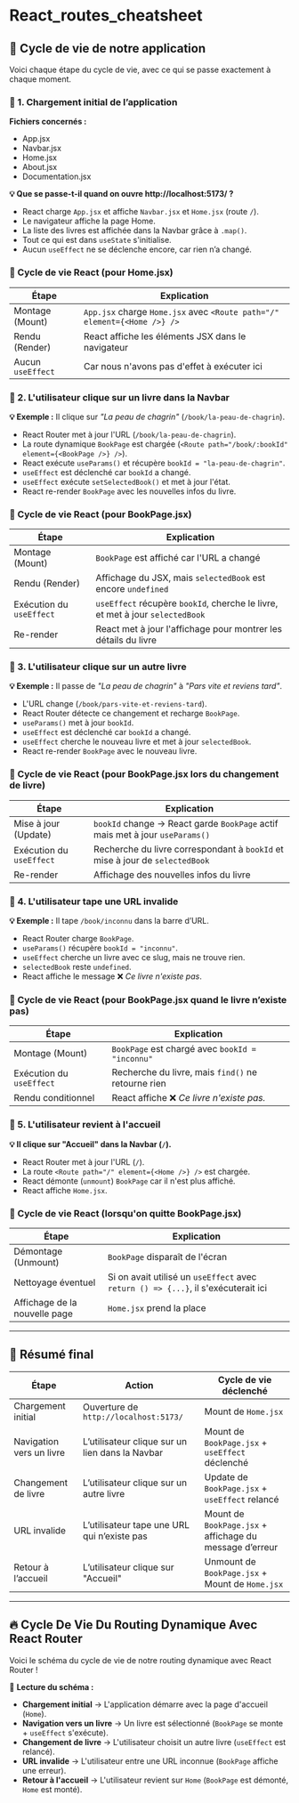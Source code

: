 # React_routes_cheatsheet

## 🔄 Cycle de vie de notre application

Voici chaque étape du cycle de vie, avec ce qui se passe exactement à chaque moment.

### 📌 1. Chargement initial de l’application

**Fichiers concernés :**
- App.jsx
- Navbar.jsx
- Home.jsx
- About.jsx
- Documentation.jsx

**💡 Que se passe-t-il quand on ouvre http://localhost:5173/ ?**
- React charge `App.jsx` et affiche `Navbar.jsx` et `Home.jsx` (route `/`).
- Le navigateur affiche la page Home.
- La liste des livres est affichée dans la Navbar grâce à `.map()`.
- Tout ce qui est dans `useState` s'initialise.
- Aucun `useEffect` ne se déclenche encore, car rien n’a changé.

### 📌 Cycle de vie React (pour Home.jsx)

| Étape | Explication |
|---|---|
| Montage (Mount) | `App.jsx` charge `Home.jsx` avec `<Route path="/" element={<Home />} />` |
| Rendu (Render) | React affiche les éléments JSX dans le navigateur |
| Aucun `useEffect` | Car nous n'avons pas d'effet à exécuter ici |

### 📌 2. L'utilisateur clique sur un livre dans la Navbar

**💡 Exemple :** Il clique sur *"La peau de chagrin"* (`/book/la-peau-de-chagrin`).

- React Router met à jour l'URL (`/book/la-peau-de-chagrin`).
- La route dynamique `BookPage` est chargée (`<Route path="/book/:bookId" element={<BookPage />} />`).
- React exécute `useParams()` et récupère `bookId = "la-peau-de-chagrin"`.
- `useEffect` est déclenché car `bookId` a changé.
- `useEffect` exécute `setSelectedBook()` et met à jour l'état.
- React re-render `BookPage` avec les nouvelles infos du livre.

### 📌 Cycle de vie React (pour BookPage.jsx)

| Étape | Explication |
|---|---|
| Montage (Mount) | `BookPage` est affiché car l'URL a changé |
| Rendu (Render) | Affichage du JSX, mais `selectedBook` est encore `undefined` |
| Exécution du `useEffect` | `useEffect` récupère `bookId`, cherche le livre, et met à jour `selectedBook` |
| Re-render | React met à jour l'affichage pour montrer les détails du livre |

### 📌 3. L'utilisateur clique sur un autre livre

**💡 Exemple :** Il passe de *"La peau de chagrin"* à *"Pars vite et reviens tard"*.

- L'URL change (`/book/pars-vite-et-reviens-tard`).
- React Router détecte ce changement et recharge `BookPage`.
- `useParams()` met à jour `bookId`.
- `useEffect` est déclenché car `bookId` a changé.
- `useEffect` cherche le nouveau livre et met à jour `selectedBook`.
- React re-render `BookPage` avec le nouveau livre.

### 📌 Cycle de vie React (pour BookPage.jsx lors du changement de livre)

| Étape | Explication |
|---|---|
| Mise à jour (Update) | `bookId` change → React garde `BookPage` actif mais met à jour `useParams()` |
| Exécution du `useEffect` | Recherche du livre correspondant à `bookId` et mise à jour de `selectedBook` |
| Re-render | Affichage des nouvelles infos du livre |

### 📌 4. L'utilisateur tape une URL invalide

**💡 Exemple :** Il tape `/book/inconnu` dans la barre d’URL.

- React Router charge `BookPage`.
- `useParams()` récupère `bookId = "inconnu"`.
- `useEffect` cherche un livre avec ce slug, mais ne trouve rien.
- `selectedBook` reste `undefined`.
- React affiche le message ❌ *Ce livre n'existe pas*.

### 📌 Cycle de vie React (pour BookPage.jsx quand le livre n’existe pas)

| Étape | Explication |
|---|---|
| Montage (Mount) | `BookPage` est chargé avec `bookId = "inconnu"` |
| Exécution du `useEffect` | Recherche du livre, mais `find()` ne retourne rien |
| Rendu conditionnel | React affiche ❌ *Ce livre n'existe pas.* |

### 📌 5. L'utilisateur revient à l'accueil

**💡 Il clique sur "Accueil" dans la Navbar (`/`).**

- React Router met à jour l'URL (`/`).
- La route `<Route path="/" element={<Home />} />` est chargée.
- React démonte (`unmount`) `BookPage` car il n'est plus affiché.
- React affiche `Home.jsx`.

### 📌 Cycle de vie React (lorsqu'on quitte BookPage.jsx)

| Étape | Explication |
|---|---|
| Démontage (Unmount) | `BookPage` disparaît de l'écran |
| Nettoyage éventuel | Si on avait utilisé un `useEffect` avec `return () => {...}`, il s'exécuterait ici |
| Affichage de la nouvelle page | `Home.jsx` prend la place |

---

## 🎯 Résumé final

| Étape | Action | Cycle de vie déclenché |
|---|---|---|
| Chargement initial | Ouverture de `http://localhost:5173/` | Mount de `Home.jsx` |
| Navigation vers un livre | L’utilisateur clique sur un lien dans la Navbar | Mount de `BookPage.jsx` + `useEffect` déclenché |
| Changement de livre | L’utilisateur clique sur un autre livre | Update de `BookPage.jsx` + `useEffect` relancé |
| URL invalide | L’utilisateur tape une URL qui n’existe pas | Mount de `BookPage.jsx` + affichage du message d’erreur |
| Retour à l’accueil | L’utilisateur clique sur "Accueil" | Unmount de `BookPage.jsx` + Mount de `Home.jsx` |

---

## 🔥 Cycle De Vie Du Routing Dynamique Avec React Router

Voici le schéma du cycle de vie de notre routing dynamique avec React Router !

📌 **Lecture du schéma :**
- **Chargement initial** → L'application démarre avec la page d'accueil (`Home`).
- **Navigation vers un livre** → Un livre est sélectionné (`BookPage` se monte + `useEffect` s'exécute).
- **Changement de livre** → L'utilisateur choisit un autre livre (`useEffect` est relancé).
- **URL invalide** → L'utilisateur entre une URL inconnue (`BookPage` affiche une erreur).
- **Retour à l'accueil** → L'utilisateur revient sur `Home` (`BookPage` est démonté, `Home` est monté).

